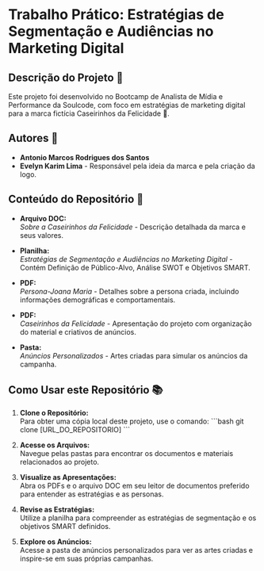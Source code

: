 # Trabalho Prático: Estratégias de Segmentação e Audiências no Marketing Digital

## Descrição do Projeto 🎉
Este projeto foi desenvolvido no Bootcamp de Analista de Mídia e Performance da Soulcode, com foco em estratégias de marketing digital para a marca fictícia Caseirinhos da Felicidade 🍰.

## Autores 👥
- **Antonio Marcos Rodrigues dos Santos**
- **Evelyn Karim Lima** - Responsável pela ideia da marca e pela criação da logo.

## Conteúdo do Repositório 📁
- **Arquivo DOC:**  
  *Sobre a Caseirinhos da Felicidade* - Descrição detalhada da marca e seus valores.

- **Planilha:**  
  *Estratégias de Segmentação e Audiências no Marketing Digital* - Contém Definição de Público-Alvo, Análise SWOT e Objetivos SMART.

- **PDF:**  
  *Persona-Joana Maria* - Detalhes sobre a persona criada, incluindo informações demográficas e comportamentais.

- **PDF:**  
  *Caseirinhos da Felicidade* - Apresentação do projeto com organização do material e criativos de anúncios.

- **Pasta:**  
  *Anúncios Personalizados* - Artes criadas para simular os anúncios da campanha.

## Como Usar este Repositório 📚
1. **Clone o Repositório:**  
   Para obter uma cópia local deste projeto, use o comando:
   \`\`\`bash
   git clone [URL_DO_REPOSITORIO]
   \`\`\`

2. **Acesse os Arquivos:**  
   Navegue pelas pastas para encontrar os documentos e materiais relacionados ao projeto.

3. **Visualize as Apresentações:**  
   Abra os PDFs e o arquivo DOC em seu leitor de documentos preferido para entender as estratégias e as personas.

4. **Revise as Estratégias:**  
   Utilize a planilha para compreender as estratégias de segmentação e os objetivos SMART definidos.

5. **Explore os Anúncios:**  
   Acesse a pasta de anúncios personalizados para ver as artes criadas e inspire-se em suas próprias campanhas.

